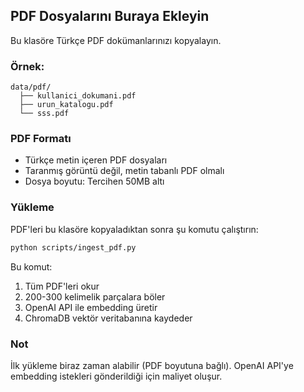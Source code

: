 ## PDF Dosyalarını Buraya Ekleyin

Bu klasöre Türkçe PDF dokümanlarınızı kopyalayın.

### Örnek:
```
data/pdf/
  ├── kullanici_dokumani.pdf
  ├── urun_katalogu.pdf
  └── sss.pdf
```

### PDF Formatı
- Türkçe metin içeren PDF dosyaları
- Taranmış görüntü değil, metin tabanlı PDF olmalı
- Dosya boyutu: Tercihen 50MB altı

### Yükleme
PDF'leri bu klasöre kopyaladıktan sonra şu komutu çalıştırın:

```bash
python scripts/ingest_pdf.py
```

Bu komut:
1. Tüm PDF'leri okur
2. 200-300 kelimelik parçalara böler
3. OpenAI API ile embedding üretir
4. ChromaDB vektör veritabanına kaydeder

### Not
İlk yükleme biraz zaman alabilir (PDF boyutuna bağlı).
OpenAI API'ye embedding istekleri gönderildiği için maliyet oluşur.

